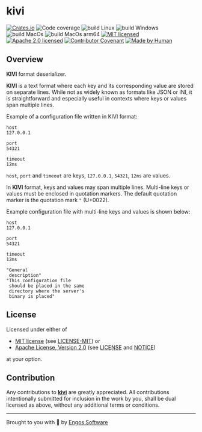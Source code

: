 # kivi

[![Crates.io][crates-badge]][crates-url]
![Code coverage][coverage-badge]
![build Linux][build-badge-linux]
![build Windows][build-badge-windows]
![build MacOs][build-badge-macos]
![build MacOs arm64][build-badge-macos-arm64]
[![MIT licensed][mit-badge]][mit-license-url]
[![Apache 2.0 licensed][apache-badge]][apache-license-url]
[![Contributor Covenant][cc-badge]][cc-url]
[![Made by Human][mbh-badge]][cc-url]

[crates-badge]: https://img.shields.io/crates/v/kivi.svg
[crates-url]: https://crates.io/crates/kivi
[mit-badge]: https://img.shields.io/badge/License-MIT-blue.svg
[mit-url]: https://opensource.org/licenses/MIT
[mit-license-url]: https://github.com/EngosSoftware/kivi/blob/main/LICENSE-MIT
[apache-badge]: https://img.shields.io/badge/License-Apache%202.0-blue.svg
[apache-url]: https://www.apache.org/licenses/LICENSE-2.0
[apache-license-url]: https://github.com/EngosSoftware/kivi/blob/main/LICENSE
[apache-notice-url]: https://github.com/EngosSoftware/kivi/blob/main/NOTICE
[build-badge-linux]: https://github.com/EngosSoftware/kivi/actions/workflows/build-linux.yml/badge.svg
[build-badge-windows]: https://github.com/EngosSoftware/kivi/actions/workflows/build-windows.yml/badge.svg
[build-badge-macos]: https://github.com/EngosSoftware/kivi/actions/workflows/build-macos.yml/badge.svg
[build-badge-macos-arm64]: https://github.com/EngosSoftware/kivi/actions/workflows/build-macos-arm64.yml/badge.svg
[coverage-badge]: https://img.shields.io/badge/Code%20coverage-100%25-green.svg
[cc-badge]: https://img.shields.io/badge/Contributor%20Covenant-2.1-4baaaa.svg
[cc-url]: https://github.com/EngosSoftware/kivi/blob/main/CODE_OF_CONDUCT.md
[mbh-badge]: https://img.shields.io/badge/Made_by-HUMAN-d35400.svg
[repository-url]: https://github.com/EngosSoftware/kivi

## Overview

**KIVI** format deserializer.

**KIVI** is a text format where each key and its corresponding value are stored on separate lines.
While not as widely known as formats like JSON or INI, it is straightforward and especially useful
in contexts where keys or values span multiple lines.

Example of a configuration file written in KIVI format:

```text
host
127.0.0.1

port
54321

timeout
12ms
```

`host`, `port` and `timeout` are keys, `127.0.0.1`, `54321`, `12ms` are values.

In **KIVI** format, keys and values may span multiple lines.
Multi-line keys or values must be enclosed in quotation markers.
The default quotation marker is the quotation mark `"` (U+0022).

Example configuration file with multi-line keys and values is shown below:

```text
host
127.0.0.1

port
54321

timeout
12ms

"General
 description"
"This configuration file
 should be placed in the same
 directory where the server's
 binary is placed" 
```

## License

Licensed under either of

- [MIT license][mit-url] (see [LICENSE-MIT][mit-license-url]) or
- [Apache License, Version 2.0][apache-url] (see [LICENSE][apache-license-url] and [NOTICE][apache-notice-url])

at your option.

## Contribution

Any contributions to [**kivi**][repository-url] are greatly appreciated.
All contributions intentionally submitted for inclusion in the work by you,
shall be dual licensed as above, without any additional terms or conditions.

---

Brought to you with 💙 by [Engos Software](https://engos.de)
